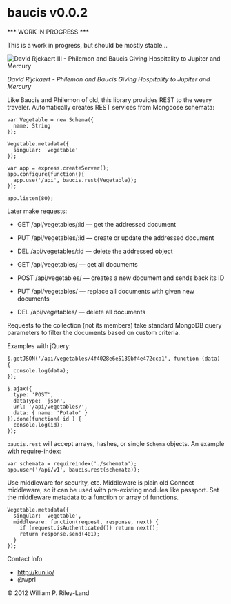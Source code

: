 baucis v0.0.2
=====================

*** WORK IN PROGRESS ***

This is a work in progress, but should be mostly stable…

![David Rjckaert III - Philemon and Baucis Giving Hospitality to Jupiter and Mercury](http://github.com/wprl/baucis/raw/master/david_rijckaert_iii-philemon_and_baucis.jpg "Hermes is like: 'Hey Baucis, don't kill that goose.  And thanks for the REST.'")

*David Rijckaert - Philemon and Baucis Giving Hospitality to Jupiter and Mercury*

Like Baucis and Philemon of old, this library provides REST to the weary traveler.  Automatically creates REST services from Mongoose schemata:

    var Vegetable = new Schema({
      name: String
    });

    Vegetable.metadata({
      singular: 'vegetable'
    });

    var app = express.createServer();
    app.configure(function(){
      app.use('/api', baucis.rest(Vegetable));
    });

    app.listen(80);

Later make requests:

 * GET /api/vegetables/:id &mdash; get the addressed document
 * PUT /api/vegetables/:id &mdash; create or update the addressed document
 * DEL /api/vegetables/:id &mdash; delete the addressed object

 * GET /api/vegetables/ &mdash; get all documents
 * POST /api/vegetables/ &mdash; creates a new document and sends back its ID
 * PUT /api/vegetables/ &mdash; replace all documents with given new documents
 * DEL /api/vegetables/ &mdash; delete all documents

Requests to the collection (not its members) take standard MongoDB query parameters to filter the documents based on custom criteria.

Examples with jQuery:

    $.getJSON('/api/vegetables/4f4028e6e5139bf4e472cca1', function (data) {
      console.log(data);
    });

    $.ajax({
      type: 'POST',
      dataType: 'json',
      url: '/api/vegetables/',
      data: { name: 'Potato' }
    }).done(function( id ) {
      console.log(id);
    });


`baucis.rest` will accept arrays, hashes, or single `Schema` objects.  An example with require-index:

    var schemata = requireindex('./schemata');
    app.user('/api/v1', baucis.rest(schemata));

Use middleware for security, etc.  Middleware is plain old Connect middleware, so it can be used with pre-existing modules like passport.  Set the middleware metadata to a function or array of functions.

    Vegetable.metadata({
      singular: 'vegetable',
      middleware: function(request, response, next) {
        if (request.isAuthenticated()) return next();
        return response.send(401);
      }
    });

Contact Info

 * http://kun.io/
 * @wprl

&copy; 2012 William P. Riley-Land
